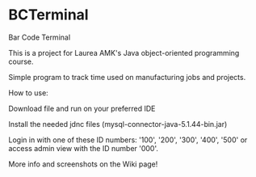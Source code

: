# BCTerminal
Bar Code Terminal

This is a project for Laurea AMK's Java object-oriented programming course. 

Simple program to track time used on manufacturing jobs and projects. 

How to use: 

Download file and run on your preferred IDE 

Install the needed jdnc files (mysql-connector-java-5.1.44-bin.jar)

Login in with one of these ID numbers: '100', '200', '300', '400', '500' or access admin view with the ID number '000'.  

More info and screenshots on the Wiki page!
